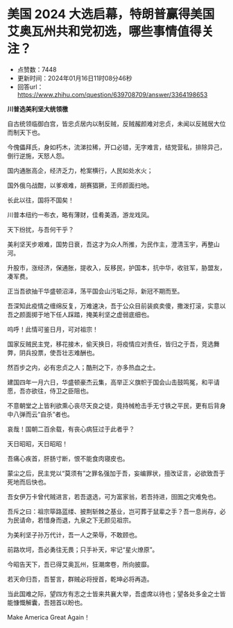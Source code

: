 # 美国 2024 大选启幕，特朗普赢得美国艾奥瓦州共和党初选，哪些事情值得关注？
- 点赞数：7448
- 更新时间：2024年01月16日11时08分46秒
- 回答url：https://www.zhihu.com/question/639708709/answer/3364198653
<body>
 <p data-pid="OolnP_q7"><b>川普选美利坚大统领檄</b></p>
 <p data-pid="6fiyThLL">自古统领临御白宫，皆忠贞居内以制反贼，反贼赧颜难对忠贞，未闻以反贼居大位而制天下也。</p>
 <p data-pid="JtYoKFR2">今傀儡拜氏，身如朽木，流涕拉稀，开口必错，无字难言，结党营私，排除异己，倒行逆施，天怒人怨。</p>
 <p data-pid="On9hUYJ2">国内通胀高企，经济乏力，枪案横行，人民如处水火；</p>
 <p data-pid="W0_I8SL6">国外俄乌战酣，以爹艰难，胡赛猖獗，王师颜面扫地。</p>
 <p data-pid="xDAGEIMx">长此以往，国将不国矣！</p>
 <p data-pid="lw-iAOPi">川普本纽约一布衣，略有薄财，佳肴美酒，游龙戏凤。</p>
 <p data-pid="aquXT4Xd">天下纷扰，与吾何干乎？</p>
 <p data-pid="4AF33pCy">美利坚天步艰难，国势日衰，吾这才为众人所推，为民作主，澄清玉宇，再整山河。</p>
 <p data-pid="ah50roxr">升股市，涨经济，保通胀，提收入，反移民，护国本，抗中华，收驻军，胁盟友，凑军费。</p>
 <p data-pid="FNDYtSuX">正当吾欲抽干华盛顿沼泽，荡平国会山污垢之际，新冠不期而至。</p>
 <p data-pid="GxG5g4Ji">吾深知此疫情之缠绵反复，万难速决，吾于公众目前装疯卖傻，撒泼打滚，实意以吾之颜面掷于地下任人踩踏，掩美利坚之虚弱底细也。</p>
 <p data-pid="VgBPdzHf">呜呼！此情可鉴日月，可对祖宗！</p>
 <p data-pid="kIeucC6V">国家反贼民主党，移花接木，偷天换日，将疫情应对责任，皆归之于吾，竞选舞弊，阴兵投票，使吾壮志难酬也。</p>
 <p data-pid="p71ZorY-">然百步之内，必有忠贞之人；酷刑之下，亦多热血之士。</p>
 <p data-pid="LQGh6fF1">建国四年一月六日，华盛顿豪杰云集，高举正义旗帜于国会山击鼓鸣冤，和平请愿，吾亦欲往，侍卫之臣阻也。</p>
 <p data-pid="kZnDoQCs">不意朝堂之上皆利欲熏心丧尽天良之徒，竟持械枪击手无寸铁之平民，更有后背身中八弹而云“自杀”者也。</p>
 <p data-pid="dSzNS4ZP">哀哉！国朝二百余载，有丧心病狂过于此者乎？</p>
 <p data-pid="8HywpJkj">天日昭昭，天日昭昭！</p>
 <p data-pid="39YIM30O">吾痛心疾首，肝肠寸断，恨不能食肉寝皮也。</p>
 <p data-pid="0EvrcBPJ">蒙尘之后，民主党以“莫须有”之罪名强加于吾，妄编罪状，擅改证言，必欲致吾于死地而后快也。</p>
 <p data-pid="-g-St_i9">吾女伊万卡曾代贼进言，若吾退选，可为富家翁，若吾持进，囹圄之灾难免也。</p>
 <p data-pid="VFTwrq6g">吾斥之曰：祖宗筚路蓝缕、披荆斩棘之基业，岂可葬于鼠辈之手？吾一息尚存，必为民请命，若惜身而退，九泉之下无颜见祖宗。</p>
 <p data-pid="s93MqOFx">为美利坚子孙万代计，吾一人之荣辱，不敢顾也。</p>
 <p data-pid="kRYj1duz">前路坎坷，吾必勇往无畏；只手补天，牢记“星火燎原”。</p>
 <p data-pid="6cvopNjS">今昭告天下，吾已得艾奥瓦州，狂潮席卷，所向披靡。</p>
 <p data-pid="h_7vhugB">若天命归吾，吾誓言，群贼必将授首，乾坤必将再造。</p>
 <p data-pid="jIu78jJW">当此国难之际，望四方有志之士皆来共襄大举，吾虚席以待也；望各处多金之士皆能慷慨解囊，吾翘首以盼也。</p>
 <p data-pid="43Nh8svv">Make America Great Again！</p>
</body>